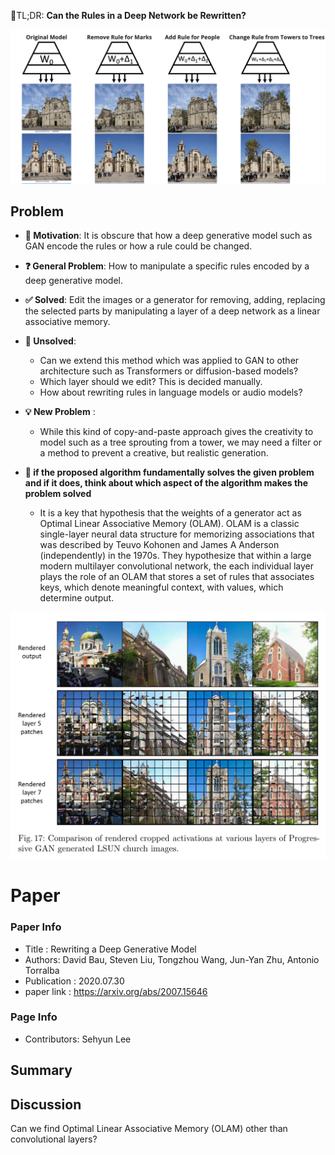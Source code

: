 📌TL;DR: **Can the Rules in a Deep Network be Rewritten?**

![task](../../figures/2020_rewriting_task.png)

## Problem 
* **👀 Motivation**: It is obscure that how a deep generative model such as GAN encode the rules or how a rule could be changed. 

* **❓ General Problem**: How to manipulate a specific rules encoded by a deep generative model.

* **✅ Solved**: Edit the images or a generator for removing, adding, replacing the selected parts by manipulating a layer of a deep network as a linear associative memory. 

* **🤔 Unsolved**: 
  - Can we extend this method which was applied to GAN to other architecture such as Transformers or diffusion-based models?
  - Which layer should we edit? This is decided manually. 
  - How about rewriting rules in language models or audio models?

* **💡 New Problem** : 
  - While this kind of copy-and-paste approach gives the creativity to model such as a tree sprouting from a tower, we may need a filter or a method to prevent a creative, but realistic generation. 

* **🌹 if the proposed algorithm fundamentally solves the given problem and if it does, think about which aspect of the algorithm makes the problem solved**
  - It is a key that hypothesis that the weights of a generator act as Optimal Linear Associative Memory (OLAM). OLAM is a classic single-layer neural data structure for memorizing associations that was described by Teuvo Kohonen and James A Anderson (independently) in the 1970s. They hypothesize that within a large modern multilayer convolutional network, the each individual layer plays the role of an OLAM that stores a set of rules that associates keys, which denote meaningful context, with values, which determine output.

![unsolved problems](../../figures/2020_rewriting_unsolved.png)

# Paper

### Paper Info 
* Title : Rewriting a Deep Generative Model
* Authors: 	David Bau, Steven Liu, Tongzhou Wang, Jun-Yan Zhu, Antonio Torralba
* Publication : 2020.07.30
* paper link : https://arxiv.org/abs/2007.15646

### Page Info 
* Contributors: Sehyun Lee

## Summary 

## Discussion
Can we find Optimal Linear Associative Memory (OLAM) other than convolutional layers?

